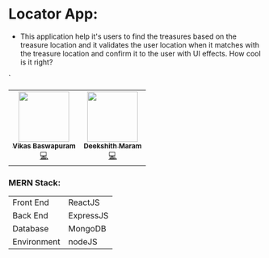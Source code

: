 # Locator App:

- This application help it's users to find the treasures based on the treasure location and it validates the user location when it matches with the treasure location and confirm it to the user with UI effects. How cool is it right?

<table>
  <tr>
    <td align="center"><a href="https://github.com/Vikas2004"><img src="https://avatars.githubusercontent.com/u/60014528?s=400&u=1d1b38ceb231dedb3dc4d9de6d41bd1603eb9590&v=4" width="100px;" alt=""/><br /><sub><b>Vikas Baswapuram</b></sub></a><br /><a href="https://github.com/Vikas2004" title="Code">💻</a></td>
    <td align="center"><a href="https://github.com/Dixith1196"><img src="https://avatars.githubusercontent.com/u/60023341?s=400&u=fb45357be42f7f2b97401c4e7f6e607b781c8f8b&v=4" width="100px;" alt=""/><br /><sub><b>Deekshith Maram</b></sub></a><br /><a href="https://github.com/Dixith1196" title="Code">💻</a></td>
    </tr>
`   </table>

<h3>MERN Stack:</h3>
<table>
  <tbody>
  <tr>
     <td>Front End</td>
     <td>ReactJS</td>
    </tr>
   <tr>
     <td>Back End</td>
     <td>ExpressJS</td>
    </tr>
   <tr>
     <td>Database</td>
     <td>MongoDB</td>
    </tr>
    <tr><td>Environment</td><td>nodeJS</td></tr>
  
  </tbody>
  </table>
